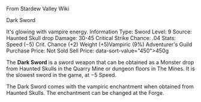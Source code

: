 From Stardew Valley Wiki

Dark Sword

It's glowing with vampire energy. Information Type: Sword Level: 9 Source: Haunted Skull drop Damage: 30-45 Critical Strike Chance: .04 Stats: Speed (−5) Crit. Chance (+2) Weight (+5)Vampiric (9%) Adventurer's Guild Purchase Price: Not Sold Sell Price: data-sort-value="450"&gt;450g

The **Dark Sword** is a sword weapon that can be obtained as a Monster drop from Haunted Skulls in the Quarry Mine or dungeon floors in The Mines. It is the slowest sword in the game, at −5 Speed.

The Dark Sword comes with the vampiric enchantment when obtained from Haunted Skulls. The enchantment can be changed at the Forge.